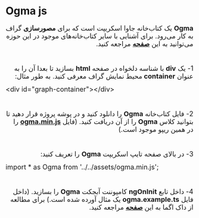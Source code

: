 <div style="line-height: normal; overflow: hidden">
<h1>Ogma js</h1>

<p dir="rtl"><span style="font-size:18px"><strong>Ogma</strong> یک کتاب‌خانه جاوا اسکریپت است که برای <strong>مصورسازی</strong> گراف به کار می‌رود. برای آشنایی با سایر کتاب‌خانه‌های موجود در این حوزه می‌توانید به این <strong><a href="https://medium.com/@Elise_Deux/the-list-of-graph-visualization-libraries-7a7b89aab6a6">صفحه</a></strong> مراجعه کنید.</span></p>

<br/>

<p dir="rtl"><span style="font-size:18px">1- یک <strong>div</strong> با شناسه دلخواه در صفحه <strong>html</strong> بسازید تا بعدا آن را به عنوان <strong>container </strong>محیط نمایش گراف معرفی کنید. به طور مثال:</span></p>

<p><span style="font-size:18px">&lt;div&nbsp;id="graph-container"&gt;&lt;/div&gt;</span></p>

<br/>

<p dir="rtl"><span style="font-size:18px">2- فایل کتاب‌خانه <strong>Ogma</strong> را دانلود کنید و در پوشه پروژه قرار دهید تا بتوانید کلاس <strong>Ogma</strong> را از آن دریافت کنید. (فایل <strong><a href="../Assets/Scripts/ogma.min.rar">ogma.min.js</a></strong> را در همین ریپو موجود است.)</span></p>

<br/>

<p dir="rtl"><span style="font-size:18px">3- در بالای صفحه تایپ اسکریپت <strong>Ogma</strong> را تعریف کنید:</span></p>

<p><span style="font-size:18px">import&nbsp;*&nbsp;as&nbsp;Ogma&nbsp;from&nbsp;'../../assets/ogma.min.js';</span></p>

<br/>

<p dir="rtl"><span style="font-size:18px">4- داخل تابع&nbsp;<strong>ngOnInit</strong> کامپوننت آبجکت <strong>Ogma</strong> را بسازید. (داخل فایل <strong>ogma.example.ts</strong> یک مثال آورده شده است.) برای مطالعه از داک اگما به این <strong><a href="https://doc.linkurio.us/ogma/latest/quickstart.html">صفحه</a></strong>&nbsp;مراجعه کنید.</span></p>

<p>&nbsp;</p>
<p dir="rtl">&nbsp;</p>
<p dir="rtl">&nbsp;</p>
</div>
